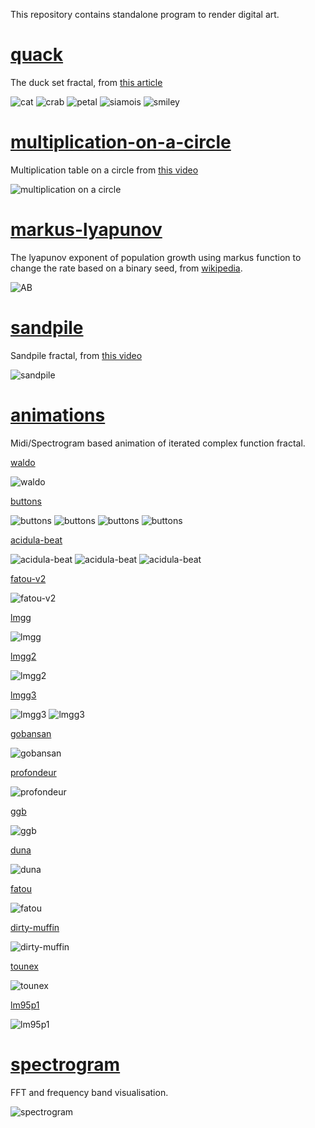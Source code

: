 This repository contains standalone program to render digital art.

# [quack](quack.py)

The duck set fractal, from
[this article](http://www.algorithmic-worlds.net/blog/blog.php?Post=20110227)

![cat](quack/cat.png)
![crab](quack/crab.png)
![petal](quack/petal.png)
![siamois](quack/siamois.png)
![smiley](quack/smiley.png)


# [multiplication-on-a-circle](multiplication-on-a-circle.py)

Multiplication table on a circle from
[this video](https://www.youtube.com/watch?v=-X49VQgi86E)

![multiplication on a circle](multiplication_on_a_circle.png)


# [markus-lyapunov](markus-lyapunov.py)

The lyapunov exponent of population growth using markus function to
change the rate based on a binary seed, from
[wikipedia](https://en.wikipedia.org/wiki/Lyapunov_fractal).

![AB](markus-lyapunov.png)


# [sandpile](sandpile.py)

Sandpile fractal, from [this video](https://www.youtube.com/watch?v=1MtEUErz7Gg)

![sandpile](sandpile.png)


# [animations](animations/)

Midi/Spectrogram based animation of iterated complex function fractal.

[waldo](animations/waldo.py)

![waldo](animations/waldo.png)


[buttons](animations/buttons.py)

![buttons](animations/buttons.png)
![buttons](animations/buttons-2.png)
![buttons](animations/buttons-3.png)
![buttons](animations/buttons-4.png)


[acidula-beat](animations/acidula-beat.py)

![acidula-beat](animations/acidula-beat.png)
![acidula-beat](animations/acidula-beat-2.png)
![acidula-beat](animations/acidula-beat-3.png)


[fatou-v2](animations/fatou-v2.py)

![fatou-v2](animations/fatou-v2.png)


[lmgg](animations/lmgg.py)

![lmgg](animations/lmgg.png)


[lmgg2](animations/lmgg2.py)

![lmgg2](animations/lmgg2.png)


[lmgg3](animations/lmgg3.py)

![lmgg3](animations/lmgg3.png)
![lmgg3](animations/lmgg3-2.png)


[gobansan](animations/gobansan.py)

![gobansan](animations/gobansan.jpg)


[profondeur](animations/profondeur.py)

![profondeur](animations/profondeur.jpg)


[ggb](animations/ggb.py)

![ggb](animations/ggb.jpg)


[duna](animations/duna.py)

![duna](animations/duna.jpg)


[fatou](animations/fatou.py)

![fatou](animations/fatou.jpg)


[dirty-muffin](animations/dirty-muffin.py)

![dirty-muffin](animations/dirty-muffin.jpg)


[tounex](animations/tounex.py)

![tounex](animations/tounex.jpg)


[lm95p1](animations/lm95p1.py)

![lm95p1](animations/lm95p1.jpg)


# [spectrogram](spectrogram.py)

FFT and frequency band visualisation.

![spectrogram](spectrogram.png)
